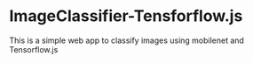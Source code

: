 # ImageClassifier-Tensforflow.js
This is a simple web app to classify images using mobilenet and Tensorflow.js

